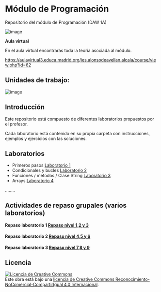 # Módulo de Programación
Repositorio del módulo de Programación (DAW 1A)

![image](https://user-images.githubusercontent.com/91023374/137005780-b6054a28-b223-4614-a395-e57472378d84.png)


**Aula virtual**

En el aula virtual encontrarás toda la teoría asociada al módulo.

https://aulavirtual3.educa.madrid.org/ies.alonsodeavellan.alcala/course/view.php?id=62

## Unidades de trabajo:
![image](https://user-images.githubusercontent.com/91023374/133934743-b8542a8d-29b0-4f1f-b982-ce0fae00fbbf.png)

## Introducción
Este repositorio está compuesto de diferentes laboratorios propuestos por el profesor.

Cada laboratorio está contenido en su propia carpeta con instrucciones, ejemplos y ejercicios con las soluciones.

## Laboratorios
- Primeros pasos [Laboratorio 1](Lab1/Instrucciones_Lab1.md)
- Condicionales y bucles [Laboratorio 2](Lab2/Instrucciones_Lab2.md)
- Funciones / métodos / Clase String [Laboratorio 3](Lab3/Instrucciones_Lab3.md)
- Arrays [Laboratorio 4](Lab4/Instruccines_Lab4.md)

........

## Actividades de repaso grupales (varios laboratorios)
#### Repaso laboratorio 1 [Repaso nivel 1,2 y 3](Repaso/Repaso_Nivel_123.md)
#### Repaso laboratorio 2 [Repaso nivel 4,5 y 6](Repaso/Repaso_Nivel_456.md)
#### Repaso laboratorio 3 [Repaso nivel 7,8 y 9](Repaso/Repaso_Nivel_789.md)

## Licencia

<a rel="license" href="http://creativecommons.org/licenses/by-nc-sa/4.0/"><img alt="Licencia de Creative Commons" style="border-width:0" src="https://i.creativecommons.org/l/by-nc-sa/4.0/88x31.png" /></a><br />Este obra está bajo una <a rel="license" href="http://creativecommons.org/licenses/by-nc-sa/4.0/">licencia de Creative Commons Reconocimiento-NoComercial-CompartirIgual 4.0 Internacional</a>.
